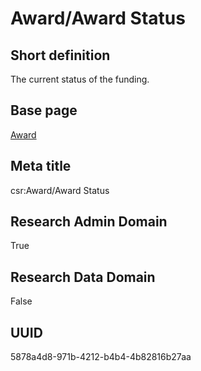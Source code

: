 # Award/Award Status
## Short definition
The current status of the funding.
## Base page
[Award](https://github.com/EuroCRIS/CASRAI-Dictionairies/blob/main/Objects/Award.md)
## Meta title
csr:Award/Award Status
## Research Admin Domain
True
## Research Data Domain
False
## UUID
5878a4d8-971b-4212-b4b4-4b82816b27aa
